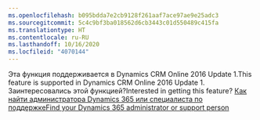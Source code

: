 ```yaml
---
ms.openlocfilehash: b095bdda7e2cb9128f261aaf7ace97ae9e25adc3
ms.sourcegitcommit: 5c4c9bf3ba018562d6cb3443c01d550489c415fa
ms.translationtype: HT
ms.contentlocale: ru-RU
ms.lasthandoff: 10/16/2020
ms.locfileid: "4070144"
---
```

<span data-ttu-id="2ac5a-101">Эта функция поддерживается в Dynamics CRM Online 2016 Update 1.</span><span class="sxs-lookup"><span data-stu-id="2ac5a-101">This feature is supported in Dynamics CRM Online 2016 Update 1.</span></span> <span data-ttu-id="2ac5a-102">Заинтересовались этой функцией?</span><span class="sxs-lookup"><span data-stu-id="2ac5a-102">Interested in getting this feature?</span></span> [<span data-ttu-id="2ac5a-103">Как найти администратора Dynamics 365 или специалиста по поддержке</span><span class="sxs-lookup"><span data-stu-id="2ac5a-103">Find your Dynamics 365 administrator or support person</span></span>](https://docs.microsoft.com/dynamics365/customerengagement/on-premises/basics/find-administrator-support)
